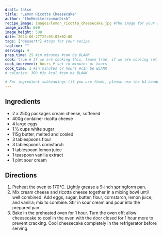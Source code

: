 ```yaml
---
draft: false
title: "Lemon Ricotta Cheesecake"
author: "theMediterraneanDish"
recipe_image: images/lemon_ricotta_cheesecake.jpg #The image for your recipe
image_width: 600
image_height: 508
date: 2024-06-27T22:05:03+02:00
tags: ["dessert"] #tags for your recipe
tagline: ""
servings: 4
prep_time: 25 #in minutes #can be BLANK
cook: true # If we are cooking this, leave true, if we are cooling set to false
cook_increment: hours # set to minutes or hours
cook_time: 1 #in minutes or hours #can be BLANK
# calories: 300 #in kcal #can be BLANK

# For ingredient subheadings (if you use them), please use the h4 header.  For print view I have those elements targeted
---
```



## Ingredients

- 2 x 250g packages cream cheese, softened
- 400g container ricotta cheese
- 4 large eggs
- 1 ½ cups white sugar
- 115g butter, melted and cooled
- 3 tablespoons flour
- 3 tablespoons cornstarch
- 1 tablespoon lemon juice
- 1 teaspoon vanilla extract
- 1 pint sour cream


## Directions

1. Preheat the oven to 170°C. Lightly grease a 9-inch springform pan.
2. Mix cream cheese and ricotta cheese together in a mixing bowl until well combined. Add eggs, sugar, butter, flour, cornstarch, lemon juice, and vanilla; mix to combine. Stir in sour cream and pour into the prepared pan.
3. Bake in the preheated oven for 1 hour. Turn the oven off; allow cheesecake to cool in the oven with the door closed for 1 hour more to prevent cracking. Cool cheesecake completely in the refrigerator before serving.